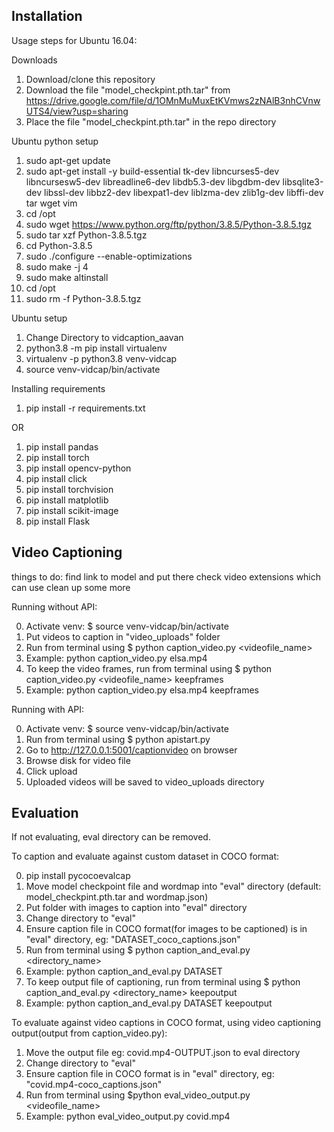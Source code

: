 ## Installation
Usage steps for Ubuntu 16.04:

Downloads
1. Download/clone this repository
2. Download the file "model_checkpint.pth.tar" from https://drive.google.com/file/d/1OMnMuMuxEtKVmws2zNAlB3nhCVnwUTS4/view?usp=sharing
3. Place the file "model_checkpint.pth.tar" in the repo directory

Ubuntu python setup
1. sudo apt-get update
2. sudo apt-get install -y build-essential tk-dev libncurses5-dev libncursesw5-dev libreadline6-dev libdb5.3-dev libgdbm-dev libsqlite3-dev libssl-dev libbz2-dev libexpat1-dev liblzma-dev zlib1g-dev libffi-dev tar wget vim
3. cd /opt
4. sudo wget https://www.python.org/ftp/python/3.8.5/Python-3.8.5.tgz
5. sudo tar xzf Python-3.8.5.tgz
6. cd Python-3.8.5
7. sudo ./configure --enable-optimizations
8. sudo make -j 4
9. sudo make altinstall
10. cd /opt
11. sudo rm -f Python-3.8.5.tgz

Ubuntu setup
1. Change Directory to vidcaption_aavan
2. python3.8 -m pip install virtualenv
3. virtualenv -p python3.8 venv-vidcap
4. source venv-vidcap/bin/activate

Installing requirements
1. pip install -r requirements.txt

OR
1. pip install pandas
2. pip install torch
3. pip install opencv-python
4. pip install click
5. pip install torchvision
6. pip install matplotlib
7. pip install scikit-image
8. pip install Flask

## Video Captioning

things to do:
find link to model and put there
check video extensions which can use
clean up some more


Running without API:

0. Activate venv: $ source venv-vidcap/bin/activate
1. Put videos to caption in "video_uploads" folder
2. Run from terminal using $ python caption_video.py <videofile_name>
3. Example: python caption_video.py elsa.mp4 
4. To keep the video frames, run from terminal using $ python caption_video.py <videofile_name> keepframes
5. Example: python caption_video.py elsa.mp4 keepframes

Running with API:

0. Activate venv: $ source venv-vidcap/bin/activate
1. Run from terminal using $ python apistart.py 
2. Go to http://127.0.0.1:5001/captionvideo on browser
3. Browse disk for video file
4. Click upload
5. Uploaded videos will be saved to video_uploads directory

## Evaluation
If not evaluating, eval directory can be removed.

To caption and evaluate against custom dataset in COCO format:

0. pip install pycocoevalcap
1. Move model checkpoint file and wordmap into "eval" directory (default: model_checkpint.pth.tar and wordmap.json) 
2. Put folder with images to caption into "eval" directory
3. Change directory to "eval"
4. Ensure caption file in COCO format(for images to be captioned) is in "eval" directory, eg: "DATASET_coco_captions.json"
5. Run from terminal using $ python caption_and_eval.py <directory_name>
6. Example: python caption_and_eval.py DATASET
7. To keep output file of captioning, run from terminal using $ python caption_and_eval.py <directory_name> keepoutput
8. Example: python caption_and_eval.py DATASET keepoutput


To evaluate against video captions in COCO format, using video captioning output(output from caption_video.py):

1. Move the output file eg: covid.mp4-OUTPUT.json to eval directory
2. Change directory to "eval"
3. Ensure caption file in COCO format is in "eval" directory, eg: "covid.mp4-coco_captions.json"
4. Run from terminal using $python eval_video_output.py <videofile_name> 
5. Example: python eval_video_output.py covid.mp4

